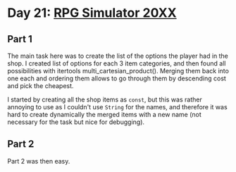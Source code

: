 # Day 21: [RPG Simulator 20XX](https://adventofcode.com/2015/day/21)

## Part 1

The main task here was to create the list of the options the player had in the shop. I created list of options for each 3 item categories, and then found all possibilities with itertools multi_cartesian_product(). Merging them back into one each and ordering them allows to go through them by descending cost and pick the cheapest.

I started by creating all the shop items as `const`, but this was rather annoying to use as I couldn't use `String` for the names, and therefore it was hard to create dynamically the merged items with a new name (not necessary for the task but nice for debugging).

## Part 2

Part 2 was then easy.